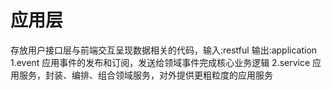 # 应用层
存放用户接口层与前端交互呈现数据相关的代码，输入:restful 输出:application
1.event 应用事件的发布和订阅，发送给领域事件完成核心业务逻辑
2.service 应用服务，封装、编排、组合领域服务，对外提供更粗粒度的应用服务 
